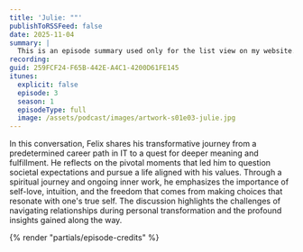 ```yaml
---
title: 'Julie: ""'
publishToRSSFeed: false
date: 2025-11-04
summary: |
  This is an episode summary used only for the list view on my website.
recording:
guid: 259FCF24-F65B-442E-A4C1-4200D61FE145
itunes:
  explicit: false
  episode: 3
  season: 1
  episodeType: full
  image: /assets/podcast/images/artwork-s01e03-julie.jpg
---
```


In this conversation, Felix shares his transformative journey from a predetermined career path in IT to a quest for deeper meaning and fulfillment. He reflects on the pivotal moments that led him to question societal expectations and pursue a life aligned with his values. Through a spiritual journey and ongoing inner work, he emphasizes the importance of self-love, intuition, and the freedom that comes from making choices that resonate with one's true self. The discussion highlights the challenges of navigating relationships during personal transformation and the profound insights gained along the way.

{% render "partials/episode-credits" %}
